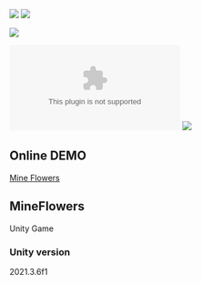 [![](https://img.shields.io/github/actions/workflow/status/EbrithilNogare/MineFlowers/main.yml?style=for-the-badge&cacheSeconds=300)](https://ebrithilnogare.github.io/MineFlowers/)
[![](https://img.shields.io/github/last-commit/EbrithilNogare/MineFlowers/main?label=Last%20build&style=for-the-badge&logo=unity&cacheSeconds=300)](https://ebrithilnogare.github.io/MineFlowers/)

[![](https://img.shields.io/github/commits-difference/EbrithilNogare/MineFlowers?base=208377f078680edad4809e5e42ea4104db5296fe&head=main&label=version&style=for-the-badge&cacheSeconds=300)](https://github.com/EbrithilNogare/MineFlowers/tree/gh-pages/Build)

[![](https://img.shields.io/github/size/EbrithilNogare/MineFlowers/Build/WebGL.wasm?branch=gh-pages&style=for-the-badge&label=Size%20of%20scripts&cacheSeconds=300)](https://github.com/EbrithilNogare/MineFlowers/tree/gh-pages/Build)
[![](https://img.shields.io/github/size/EbrithilNogare/MineFlowers/Build/WebGL.data?branch=gh-pages&style=for-the-badge&label=Size%20of%20data&cacheSeconds=300)](https://github.com/EbrithilNogare/MineFlowers/tree/gh-pages/Build)

## Online DEMO

[Mine Flowers](https://ebrithilnogare.github.io/MineFlowers/)

## MineFlowers
Unity Game

### Unity version
2021.3.6f1
